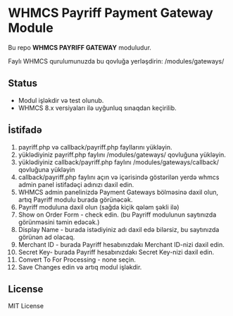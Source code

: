 # WHMCS Payriff Payment Gateway Module

Bu repo **WHMCS PAYRIFF GATEWAY** moduludur.  

Faylı WHMCS qurulumunuzda bu qovluğa yerləşdirin:
/modules/gateways/


## Status
- Modul işləkdir və test olunub.
- WHMCS 8.x versiyaları ilə uyğunluq sınaqdan keçirilib.


## İstifadə
1. payriff.php və callback/payriff.php fayllarını yükləyin.
2. yüklədiyiniz payriff.php faylını /modules/gateways/ qovluğuna yükləyin.
3. yüklədiyiniz callback/payriff.php faylını /modules/gateways/callback/ qovluğuna yükləyin
4. callback/payriff.php faylını açın və içərisində göstərilən yerdə whmcs admin panel istifadəçi adınızı daxil edin.
5. WHMCS admin panelinizdə Payment Gateways bölməsinə daxil olun, artıq Payriff modulu burada görünəcək.
6. Payriff moduluna daxil olun (sağda kiçik qələm şəkli ilə)
7. Show on Order Form -  check edin. (bu Payriff modulunun saytınızda görünməsini təmin edəcək.)
8. Display Name - burada istədiyiniz adı daxil edə bilərsiz, bu saytınızda görünən ad olacaq.
9. Merchant ID - burada Payriff hesabınızdakı Merchant ID-nizi daxil edin.
10. Secret Key- burada Payriff hesabınızdakı Secret Key-nizi daxil edin.
11. Convert To For Processing - none seçin.
12. Save Changes edin və artıq modul işləkdir.

## License
MIT License


